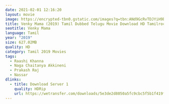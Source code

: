 ```yaml
---
date: 2021-02-01 12:16:20
layout: movie
image: https://encrypted-tbn0.gstatic.com/images?q=tbn:ANd9GcRvTDJYiH9bpYv9HBgSAtqbI7pUeXl6ZgcnYQ&usqp=CAU
title: Venky Mama (2019) Tamil Dubbed Telugu Movie Download HD Tamilrockers Moviesda
seotitle: Venky Mama
language: Tamil
year: "2019"
size: 627.02MB
quality: HD
category: Tamil 2019 Movies
tags:
  - Raashi Khanna
  - Naga Chaitanya Akkineni
  - Prakash Raj
  - Nassar
dlinks:
  - title: Download Server 1
    quality: HDRip
    url: https://wetransfer.com/downloads/5e3de2d8050a5fc9cbc5f5b1f419f01b20210131134505/aea1ace1450fa1bdc0935b237536daed20210131134505/4baaf2
---
```

